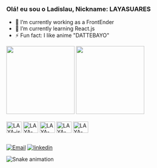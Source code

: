 ### Olá! eu sou o Ladislau, Nickname: LAYASUARES
- 🔭 I’m currently working as a FrontEnder
- 🌱 I’m currently learning React.js
- ⚡ Fun fact: I like anime "DATTEBAYO"

<div>
        <a href="https://github.com/LAYASUARES"></a>
        <img height="180em" src="https://github-readme-stats.vercel.app/api?&username=LAYASUARES&show_icons=true&theme=dark&include_all_commits=true&count_private=true">
        <img  height="180em" src="https://github-readme-stats.vercel.app/api/top-langs/?username=LAYASUARES&layout=compact&langs_count=16&theme=dark">
</div>

<div style="display: inline-block;"> <br>
        <img align="center" alt="LAYA-js" height="30" width="40" src="https://cdn.jsdelivr.net/gh/devicons/devicon/icons/javascript/javascript-original.svg">
        <img align="center" alt="LAYA-React" height="30" width="40" src="https://cdn.jsdelivr.net/gh/devicons/devicon/icons/react/react-original-wordmark.svg">
        <img align="center" alt="LAYA-HTML" height="30" width="40" src="https://cdn.jsdelivr.net/gh/devicons/devicon/icons/html5/html5-original.svg">
        <img align="center" alt="LAYA-Css" height="30" width="40" src="https://cdn.jsdelivr.net/gh/devicons/devicon/icons/css3/css3-original.svg">
        <img align="center" alt="LAYA-Sql" height="30" width="40" src="https://cdn.jsdelivr.net/gh/devicons/devicon/icons/mysql/mysql-original-wordmark.svg">
</div>

##

<div>
        <a target="_blank" href="ladiswork@gmail.com"><img src="https://img.shields.io/badge/Gmail-D14836?style=for-the-badge&logo=gmail&logoColor=white" target="_blank" alt="Email"></a>
        <a target="_blank" href="https://www.linkedin.com/in/ladislau-alexandre-1779781ba/"><img src="https://img.shields.io/badge/LinkedIn-0077B5?style=for-the-badge&logo=linkedin&logoColor=white" target="_blank" alt="linkedin"></a>
        
![Snake animation](https://github.com/LAYASUARES/LAYASUARES/blob/output/github-contribution-grid-snake.svg)        
</div>






